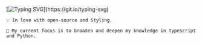 [![Typing SVG](https://readme-typing-svg.demolab.com?font=Raleway&weight=500&size=26&duration=6000&pause=1000&color=f48668&vCenter=true&width=440&lines=Hey+I'm+Shirin!;A+React+developer;Nice+to+meet+you.)](https://git.io/typing-svg)


    💡 In love with open-source and Styling.

    🔭 My current focus is to broaden and deepen my knowledge in TypeScript and Python.
   
   

